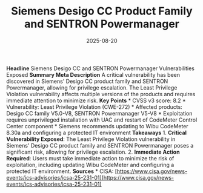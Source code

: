 ﻿---
title: Siemens Desigo CC Product Family and SENTRON Powermanager
date: '2025-08-20'
category: Markets
summary: ''
slug: siemens desigo cc product family and sentron powermanager
source_urls:
- https://www.cisa.gov/news-events/ics-advisories/icsa-25-231-01
seo:
  title: Siemens Desigo CC Product Family and SENTRON Powermanager | Hash n Hedge
  description: ''
  keywords:
  - news
  - markets
  - brief
---

**Headline** Siemens Desigo CC and SENTRON Powermanager Vulnerabilities Exposed  **Summary Meta Description** A critical vulnerability has been discovered in Siemens' Desigo CC product family and SENTRON Powermanager, allowing for privilege escalation. The Least Privilege Violation vulnerability affects multiple versions of the products and requires immediate attention to minimize risk.  **Key Points**  * CVSS v3 score: 8.2 * Vulnerability: Least Privilege Violation (CWE-272) * Affected products: Desigo CC family V5.0-V8, SENTRON Powermanager V5-V8 * Exploitation requires unprivileged installation with UAC and restart of CodeMeter Control Center component * Siemens recommends updating to Wibu CodeMeter 8.30a and configuring a protected IT environment  **Takeaways**  1. **Critical Vulnerability Exposed**: The Least Privilege Violation vulnerability in Siemens' Desigo CC product family and SENTRON Powermanager poses a significant risk, allowing for privilege escalation. 2. **Immediate Action Required**: Users must take immediate action to minimize the risk of exploitation, including updating Wibu CodeMeter and configuring a protected IT environment.  **Sources**  * CISA: [https://www.cisa.gov/news-events/ics-advisories/icsa-25-231-01](https://www.cisa.gov/news-events/ics-advisories/icsa-25-231-01) 
